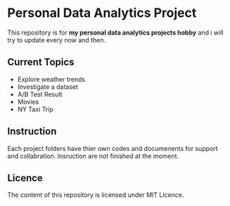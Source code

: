 # Personal Data Analytics Project

This repository is for **my personal data analytics projects hobby** and i will try to update every now and then.

## Current Topics


* Explore weather trends
* Investigate a dataset
* A/B Test Result
* Movies
* NY Taxi Trip

## Instruction

Each project folders have thier own codes and documenents for support and collabration. Insruction are not finished at the moment.

## Licence

The content of this repository is licensed under MIT Licence.
